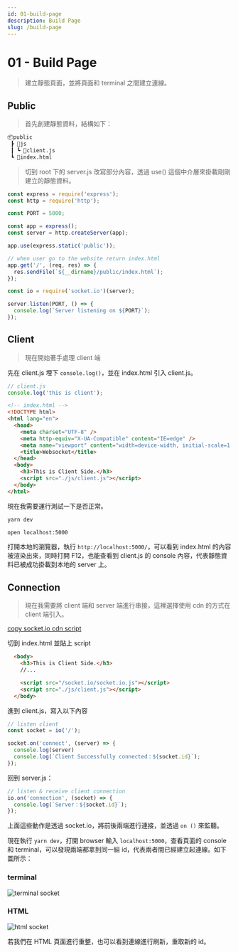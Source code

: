 ```yaml
---
id: 01-build-page
description: Build Page
slug: /build-page
---
```


# 01 - Build Page

> 建立靜態頁面，並將頁面和 terminal 之間建立連線。

## Public

> 首先創建靜態資料，結構如下：

```markdown
📦public
 ┣ 📂js
 ┃ ┗ 📜client.js
 ┗ 📜index.html
```

> 切到 root 下的 server.js 改寫部分內容，透過 use() 這個中介層來掛載剛剛建立的靜態資料。

```javascript
const express = require('express');
const http = require('http');

const PORT = 5000;

const app = express();
const server = http.createServer(app);

app.use(express.static('public'));

// when user go to the website return index.html
app.get('/', (req, res) => {
  res.sendFile(`${__dirname}/public/index.html`);
});

const io = require('socket.io')(server);

server.listen(PORT, () => {
  console.log(`Server listening on ${PORT}`);
});
```

## Client

> 現在開始著手處理 client 端

先在 client.js 埋下 `console.log()`，並在 index.html 引入 client.js。

```javascript
// client.js
console.log('this is client');
```

```html
<!-- index.html -->
<!DOCTYPE html>
<html lang="en">
  <head>
    <meta charset="UTF-8" />
    <meta http-equiv="X-UA-Compatible" content="IE=edge" />
    <meta name="viewport" content="width=device-width, initial-scale=1.0" />
    <title>Websocket</title>
  </head>
  <body>
    <h3>This is Client Side.</h3>
    <script src="./js/client.js"></script>
  </body>
</html>

```

現在我需要運行測試一下是否正常。

```bash
yarn dev

open localhost:5000
```

打開本地的瀏覽器，執行 `http://localhost:5000/`，可以看到 index.html 的內容被渲染出來，同時打開 F12，也能查看到 client.js 的 console 內容，代表靜態資料已被成功掛載到本地的 server 上。

## Connection

> 現在我需要將 client 端和 server 端進行串接，這裡選擇使用 cdn 的方式在 client 端引入。

[copy socket.io cdn script](https://socket.io/docs/v4/client-api/)

切到 index.html 並貼上 script

```html
  <body>
    <h3>This is Client Side.</h3>
    //...

    <script src="/socket.io/socket.io.js"></script>
    <script src="./js/client.js"></script>
  </body>
```

進到 client.js，寫入以下內容

```javascript
// listen client
const socket = io('/');

socket.on('connect', (server) => {
  console.log(server)
  console.log(`Client Successfully connected：${socket.id}`);
});
```

回到 server.js：

```javascript
// listen & receive client connection
io.on('connection', (socket) => {
  console.log(`Server：${socket.id}`);
});
```

上面這些動作是透過 socket.io，將前後兩端進行連接，並透過 `on ()` 來監聽。

現在執行 `yarn dev`，打開 browser 輸入 `localhost:5000`，查看頁面的 console 和 terminal，可以發現兩端都拿到同一組 id，代表兩者間已經建立起連線。如下圖所示：

### terminal

![terminal socket](https://i.imgur.com/XNPY9ac.png)

### HTML

![html socket](https://i.imgur.com/PRzCJJp.png)

若我們在 HTML 頁面進行重整，也可以看到連線進行刷新，重取新的 id。
